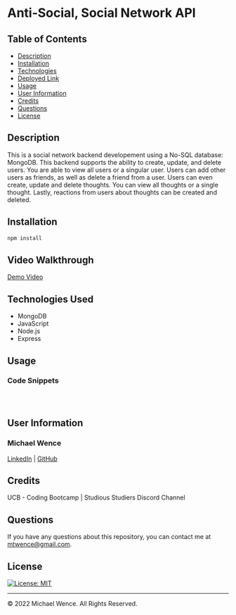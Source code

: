 # Anti-Social, Social Network API

## Table of Contents

- [Description](#description)
- [Installation](#installation)
- [Technologies](#technologies-used)
- [Deployed Link](#link)
- [Usage](#usage)
- [User Information](#user-information)
- [Credits](#credits)
- [Questions](#questions)
- [License](#license)

## Description

This is a social network backend developement using a No-SQL database: MongoDB. This backend supports the ability to create, update, and delete users. You are able to view all users or a singular user. Users can add other users as friends, as well as delete a friend from a user. Users can even create, update and delete thoughts. You can view all thoughts or a single thought. Lastly, reactions from users about thoughts can be created and deleted.

## Installation

```ruby
npm install
```

## Video Walkthrough

[Demo Video]()

## Technologies Used

- MongoDB
- JavaScript
- Node.js
- Express

## Usage

### Code Snippets

```ruby

```

```ruby

```

```ruby

```

## User Information

### **Michael Wence**

[LinkedIn](https://www.linkedin.com/in/michael-wence/) |
[GitHub](https://github.com/mtwence)

## Credits

UCB - Coding Bootcamp | Studious Studiers Discord Channel

## Questions

If you have any questions about this repository, you can contact me at mtwence@gmail.com.

## License

[![License: MIT](https://img.shields.io/badge/License-MIT-yellow.svg)](https://opensource.org/licenses/MIT)

---

© 2022 Michael Wence. All Rights Reserved.
